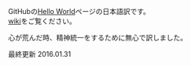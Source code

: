 GitHubの[Hello World](https://guides.github.com/activities/hello-world/)ページの日本語訳です。  
[wiki](https://github.com/ihcomega56/github-hello-world/wiki/Hello-World)をご覧ください。

心が荒んだ時、精神統一をするために無心で訳しました。

最終更新 2016.01.31
